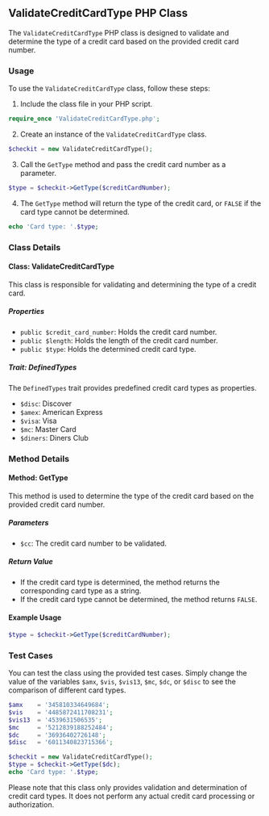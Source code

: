 ## ValidateCreditCardType PHP Class

The `ValidateCreditCardType` PHP class is designed to validate and determine the type of a credit card based on the provided credit card number.

### Usage

To use the `ValidateCreditCardType` class, follow these steps:

1. Include the class file in your PHP script.

```php
require_once 'ValidateCreditCardType.php';
```

2. Create an instance of the `ValidateCreditCardType` class.

```php
$checkit = new ValidateCreditCardType();
```

3. Call the `GetType` method and pass the credit card number as a parameter.

```php
$type = $checkit->GetType($creditCardNumber);
```

4. The `GetType` method will return the type of the credit card, or `FALSE` if the card type cannot be determined.

```php
echo 'Card type: '.$type;
```

### Class Details

#### Class: ValidateCreditCardType

This class is responsible for validating and determining the type of a credit card.

##### Properties

- `public $credit_card_number`: Holds the credit card number.
- `public $length`: Holds the length of the credit card number.
- `public $type`: Holds the determined credit card type.

##### Trait: DefinedTypes

The `DefinedTypes` trait provides predefined credit card types as properties.

- `$disc`: Discover
- `$amex`: American Express
- `$visa`: Visa
- `$mc`: Master Card
- `$diners`: Diners Club

### Method Details

#### Method: GetType

This method is used to determine the type of the credit card based on the provided credit card number.

##### Parameters

- `$cc`: The credit card number to be validated.

##### Return Value

- If the credit card type is determined, the method returns the corresponding card type as a string.
- If the credit card type cannot be determined, the method returns `FALSE`.

#### Example Usage

```php
$type = $checkit->GetType($creditCardNumber);
```

### Test Cases

You can test the class using the provided test cases. Simply change the value of the variables `$amx`, `$vis`, `$vis13`, `$mc`, `$dc`, or `$disc` to see the comparison of different card types.

```php
$amx    = '345810334649684';
$vis    = '4485872411708231';
$vis13  = '4539631506535';
$mc     = '5212839188252484';
$dc     = '36936402726148';
$disc   = '6011340823715366';

$checkit = new ValidateCreditCardType();
$type = $checkit->GetType($dc);
echo 'Card type: '.$type;
```

Please note that this class only provides validation and determination of credit card types. It does not perform any actual credit card processing or authorization.
